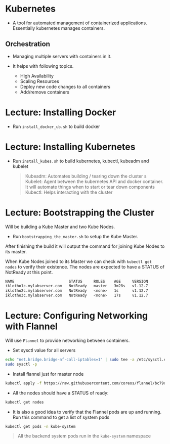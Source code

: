 # Kubernetes

- A tool for automated management of containerized applications.
Essentially kubernetes manages containers.

## Orchestration

- Managing multiple servers with containers in it.

- It helps with following topics.
    * High Availability
    * Scaling Resources
    * Deploy new code changes to all containers
    * Add/remove containers

# Lecture: Installing Docker

- Run `install_docker_ub.sh` to build docker

# Lecture: Installing Kubernetes

- Run `install_kubes.sh` to build kubernetes, kubectl, kubeadm and kubelet

    > Kubeadm: Automates building / tearing down  the cluster s
    > Kubelet: Agent between the kubernetes API and docker container. It will automate things
    when to start or tear down components
    > Kubectl: Helps interacting with the cluster

# Lecture: Bootstrapping the Cluster

Will be building a Kube Master and two Kube Nodes.


- Run `bootstrapping_the_master.sh` to setup the Kube Master.

After finishing the build it will output the command for joining Kube Nodes to its master.

When Kube Nodes joined to its Master we can check with `kubectl get nodes` to verify their existence.
The nodes are expected to have a STATUS of NotReady at this point.

```bash
NAME                        STATUS     ROLES    AGE     VERSION
iklotho1c.mylabserver.com   NotReady   master   3m28s   v1.12.7
iklotho2c.mylabserver.com   NotReady   <none>   1s      v1.12.7
iklotho3c.mylabserver.com   NotReady   <none>   17s     v1.12.7
```

# Lecture: Configuring Networking with Flannel

Will use `Flannel` to provide networking between containers.

* Set sysctl value for all servers

```bash
echo "net.bridge.bridge-nf-call-iptables=1" | sudo tee -a /etc/sysctl.conf
sudo sysctl -p
```

* Install flannel just for master node 

```bash
kubectl apply -f https://raw.githubusercontent.com/coreos/flannel/bc79dd1505b0c8681ece4de4c0d86c5cd2643275/Documentation/kube-flannel.yml
```

* All the nodes should have a STATUS of ready:

```bash
kubectl get nodes
```

* It is also a good idea to verify that the Flannel pods are up and running. Run this command to get a list of system pods

```bash
kubectl get pods -n kube-system
````

> All the backend system pods run in the `kube-system` namespace















